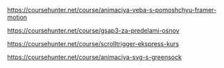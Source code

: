 https://coursehunter.net/course/animaciya-veba-s-pomoshchyu-framer-motion

https://coursehunter.net/course/gsap3-za-predelami-osnov

https://coursehunter.net/course/scrolltrigger-ekspress-kurs

https://coursehunter.net/course/animaciya-svg-s-greensock
